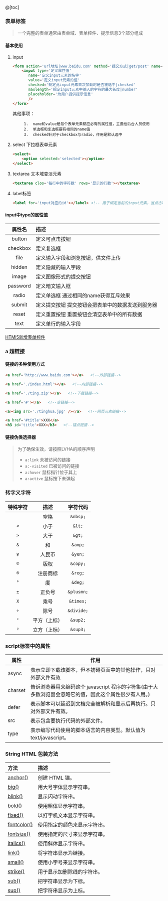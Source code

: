 @[toc]

### 表单标签
> 一个完整的表单通常由表单域、表单控件、提示信息3个部分组成

#### 基本使用
1. input
	```html
	<form action='url地址|www.baidu.com' method='提交方式|get/post' name='表单域名称|loginForm'>
	    <input type='定义属性值'
	       name='定义input元素的名字'
	       value='定义input元素的值'
	       checked='规定此input元素首次加载时是否被选中|checked'
	       maxlength='规定input元素中输入的字符的最大长度|number'
	       placeholder='为用户提供提示信息'
	       />
	</form>
	```


   其他事项：

     		1.	name和value是每个表单元素都应必有的属性值，主要给后台人员使用
     		2.	单选框和复选框要有相同的name值
     		3.	checked针对于checkbox与radio，作用是默认选中

2. select 下拉框表单元素

   ```html
   <select>
       <option selected='selected'></option>
   </select>
   ```

3. textarea 文本域变淡元素

   ```html
   <textarea clos='每行中的字符数' rows='显示的行数'></textarea>
   ```

4. label标签

	```html
	<label for='input对应的id'></label> <!-- 用于绑定当前的input元素，当点击label中的内容时，会自动将焦点转到input元素上。 -->
	```





#### input中type的属性值

|  属性名  | 描述                                              |
| :------: | :------------------------------------------------ |
|  button  | 定义可点击按钮                                    |
| checkbox | 定义复选框                                        |
|   file   | 定义输入字段和浏览按钮，供文件上传                |
|  hidden  | 定义隐藏的输入字段                                |
|  image   | 定义图像形式的提交按钮                            |
| password | 定义暗文输入框                                    |
|  radio   | 定义单选框 通过相同的name获得互斥效果             |
|  submit  | 定义提交按钮 提交按钮会把表单中的数据发送到服务器 |
|  reset   | 定义重置按钮 重置按钮会清空表单中的所有数据       |
|   text   | 定义单行的输入字段                                |

[HTMl5新增表单控件](https://blog.csdn.net/shiqina/article/details/114819300)

### a 超链接
#### 链接的多种使用方式
```html
<a href='http://www.baidu.com'></a>   <!--外部链接-->

<a href='./index.html'></a>   <!--内部链接-->

<a href='./ting.zip'></a>   <!--下载链接-->

<a href='#'></a>   <!--空链接-->

<a><img src='./tinghua.jpg' /></a>   <!--网页元素链接-->

<a href='#title'>XXX</a>
<h3 id='title'>XXX</h3>   <!--锚点链接-->
```
#### 链接伪类选择器
>为了确保生效，请按照LVHA的顺序声明
>* ``a:link``   未被访问的链接
>* ``a:-visited``   已被访问的链接
>* ``a:hover``   鼠标指针位于其上
>* ``a:active``   鼠标按下未弹起
### 转字义字符

| 特殊字符 |     描述     |   字符代码   |
| :------: | :----------: | :----------: |
|  `` ``   |     空格     |  ``&nbsp;``  |
|  ``<``   |     小于     |   ``&lt;``   |
|  ``>``   |     大于     |   ``&gt;``   |
|  ``&``   |      和      |  ``&amp;``   |
|  ``￥``  |    人民币    |  ``&yen;``   |
|  ``©``   |     版权     |  ``&copy;``  |
|  ``®``   |   注册商标   |  ``&reg;``   |
|  ``°``   |      度      |  ``&deg;``   |
|  ``±``   |    正负号    | ``&plusmn;`` |
|  ``X``   |     乘号     | ``&times;``  |
|  ``÷``   |     除号     | ``&divide;`` |
|  ``²``   | 平方（上标） |  ``&sup2;``  |
|  ``³``   | 立方（上标） |  ``&sup3;``  |

### script标签中的属性
| 属性    | 作用                                                         |
| ------- | ------------------------------------------------------------ |
| async   | 表示立即下载该脚本，但不妨碍页面中的其他操作，只对外部文件有效 |
| charset | 告诉浏览器用来编码这个 javascript 程序的字符集(由于大多数浏览器会忽略它的值，因此这个属性很少有人用。) |
| defer   | 表示脚本可以延迟到文档完全被解析和显示后再执行。只对外部文件有效。 |
| src     | 表示包含要执行代码的外部文件。                               |
| type    | 表示编写代码使用的脚本语言的内容类型。默认值为text/javascript。 |

### String HTML 包装方法
| 方法                                                         | 描述                         |
| :----------------------------------------------------------- | :--------------------------- |
| [anchor()](https://www.runoob.com/jsref/jsref-anchor.html)   | 创建 HTML 锚。               |
| [big()](https://www.runoob.com/jsref/jsref-big.html)         | 用大号字体显示字符串。       |
| [blink()](https://www.runoob.com/jsref/jsref-blink.html)     | 显示闪动字符串。             |
| [bold()](https://www.runoob.com/jsref/jsref-bold.html)       | 使用粗体显示字符串。         |
| [fixed()](https://www.runoob.com/jsref/jsref-fixed.html)     | 以打字机文本显示字符串。     |
| [fontcolor()](https://www.runoob.com/jsref/jsref-fontcolor.html) | 使用指定的颜色来显示字符串。 |
| [fontsize()](https://www.runoob.com/jsref/jsref-fontsize.html) | 使用指定的尺寸来显示字符串。 |
| [italics()](https://www.runoob.com/jsref/jsref-italics.html) | 使用斜体显示字符串。         |
| [link()](https://www.runoob.com/jsref/jsref-link.html)       | 将字符串显示为链接。         |
| [small()](https://www.runoob.com/jsref/jsref-small.html)     | 使用小字号来显示字符串。     |
| [strike()](https://www.runoob.com/jsref/jsref-strike.html)   | 用于显示加删除线的字符串。   |
| [sub()](https://www.runoob.com/jsref/jsref-sub.html)         | 把字符串显示为下标。         |
| [sup()](https://www.runoob.com/jsref/jsref-sup.html)         | 把字符串显示为上标。         |